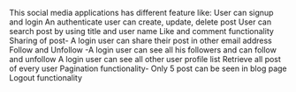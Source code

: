This social media applications has different feature like:
  User can signup and login
  An authenticate user can create, update, delete post
  User can search post by using title and user name
  Like and comment functionality 
  Sharing of post- A login user can share their post in other email address
  Follow and Unfollow -A login user can see all his followers and can follow and unfollow
  A login user can see all other user profile list
  Retrieve all post of every user
  Pagination functionality- Only 5 post can be seen in blog page
  Logout functionality
  
